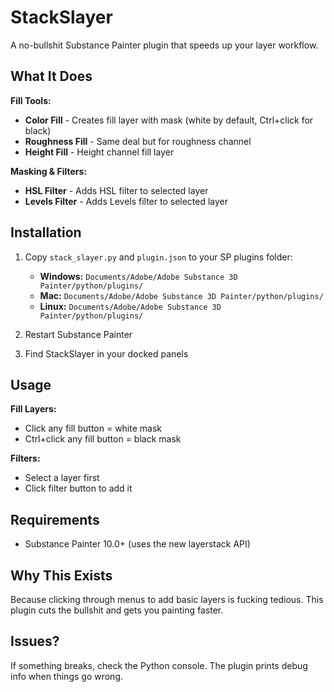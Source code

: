 # StackSlayer

A no-bullshit Substance Painter plugin that speeds up your layer workflow.

## What It Does

**Fill Tools:**
- **Color Fill** - Creates fill layer with mask (white by default, Ctrl+click for black)
- **Roughness Fill** - Same deal but for roughness channel
- **Height Fill** - Height channel fill layer

**Masking & Filters:**
- **HSL Filter** - Adds HSL filter to selected layer
- **Levels Filter** - Adds Levels filter to selected layer

## Installation

1. Copy `stack_slayer.py` and `plugin.json` to your SP plugins folder:
   - **Windows:** `Documents/Adobe/Adobe Substance 3D Painter/python/plugins/`
   - **Mac:** `Documents/Adobe/Adobe Substance 3D Painter/python/plugins/`
   - **Linux:** `Documents/Adobe/Adobe Substance 3D Painter/python/plugins/`

2. Restart Substance Painter
3. Find StackSlayer in your docked panels

## Usage

**Fill Layers:**
- Click any fill button = white mask
- Ctrl+click any fill button = black mask

**Filters:**
- Select a layer first
- Click filter button to add it

## Requirements

- Substance Painter 10.0+ (uses the new layerstack API)

## Why This Exists

Because clicking through menus to add basic layers is fucking tedious. This plugin cuts the bullshit and gets you painting faster.

## Issues?

If something breaks, check the Python console. The plugin prints debug info when things go wrong.
